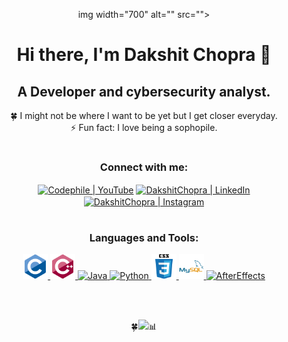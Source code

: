 <div align='center'>
 
img width="700" alt="" src="">
 
<h1 align="center">Hi there, I'm Dakshit Chopra 👋</h1>
<h2 align="center">A Developer and cybersecurity analyst.</h2>
🍀 I might not be where I want to be yet but I get closer everyday.<br>
⚡ Fun fact: I love being a sophopile.
 
#

### Connect with me:

[<img align="center" alt="Codephile | YouTube" width="22px" src="https://cdn.jsdelivr.net/npm/simple-icons@v3/icons/youtube.svg" />][youtube]
[<img align="center" alt="DakshitChopra | LinkedIn" width="22px" src="https://cdn.jsdelivr.net/npm/simple-icons@v3/icons/linkedin.svg" />][linkedin]
[<img align="center" alt="DakshitChopra | Instagram" width="22px" src="https://cdn.jsdelivr.net/npm/simple-icons@v3/icons/instagram.svg" />][instagram]

#
 
### Languages and Tools:
<a href="" target="_blank"> <img src="https://raw.githubusercontent.com/devicons/devicon/master/icons/c/c-original.svg" alt="c" width="40" height="40"/>
<a href="https://www.udemy.com/certificate/UC-7c45f8f9-8873-42d9-8a1f-04a83c1f521c/" target="_blank"> <img src="https://raw.githubusercontent.com/devicons/devicon/master/icons/cplusplus/cplusplus-original.svg" alt="cplusplus" width="40" height="40"/> </a>
<a href="" target="_blank"> <img src="https://th.bing.com/th/id/OIP.RM4OyjBgIUlM9XVCuSvuGgHaHa?w=120&h=128&c=7&o=5&dpr=1.25&pid=1.7" alt="Java" width="40" height="40"/> </a>
<a href="" target="_blank"> <img src="https://th.bing.com/th/id/OIP.wpCkQ7PyQHMiUqgT1KbPZQHaHa?w=206&h=206&c=7&o=5&dpr=1.25&pid=1.7" alt="Python" width="40" height="40"/> </a>
<a href="" target="_blank"> <img src="https://raw.githubusercontent.com/devicons/devicon/master/icons/css3/css3-original-wordmark.svg" alt="css3" width="40" height="40"/> </a>
<a href="https://www.mysql.com/" target="_blank"> <img src="https://raw.githubusercontent.com/devicons/devicon/master/icons/mysql/mysql-original-wordmark.svg" alt="mysql" width="40" height="40"/> </a> 
<a href="" target="_blank"> <img src="https://th.bing.com/th/id/OIP.tEjpQhXnK1Ltcx8ZqpQJRAHaHO?w=207&h=201&c=7&o=5&dpr=1.25&pid=1.7" alt="AfterEffects" width="40" height="40"/> </a>

[youtube]: https://www.youtube.com/c/Codephile
[instagram]: https://instagram.com/dakshitchopra
[linkedin]: https://www.linkedin.com/in/dakshitchopra/

<br>
<br>

🍀![](https://komarev.com/ghpvc/?username=DakshitChopra&color=brightgreen)📊
<div>






